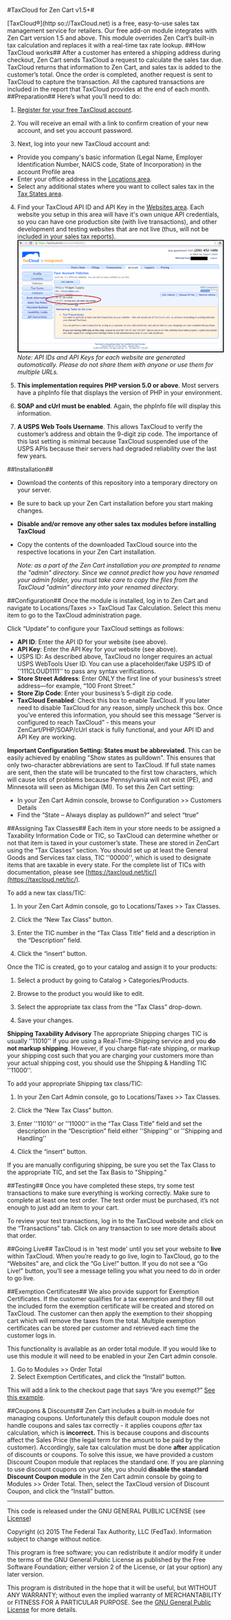 #TaxCloud for Zen Cart v1.5+#

[TaxCloud®](http so://TaxCloud.net) is a free, easy-to-use sales tax management service for retailers. Our free add-on module integrates with Zen Cart version 1.5 and above. This module overrides Zen Cart’s built-in tax calculation and replaces it with a real-time tax rate lookup.
##How TaxCloud works##
After a customer has entered a shipping address during checkout, Zen Cart sends TaxCloud a request to calculate the sales tax due. TaxCloud returns that information to Zen Cart, and sales tax is added to the customer’s total. Once the order is completed, another request is sent to TaxCloud to capture the transaction. All the captured transactions are included in the report that TaxCloud provides at the end of each month.
##Preparation##
Here’s what you’ll need to do:

1. [Register for your free TaxCloud account](https://taxcloud.net/account/register/).

2. You will receive an email with a link to confirm creation of your new account, and set you account password.	

3. Next, log into your new TaxCloud account and:
  - Provide you company's basic information (Legal Name, Employer Identification Number, NAICS code, State of Incorporation) in the account Profile area
  - Enter your office address in the [Locations area](https://taxcloud.net/account/locations/).
  - Select any additional states where you want to collect sales tax in the [Tax States area](https://taxcloud.net/account/states/).

4. Find your TaxCloud API ID and API Key in the [Websites area](https://taxcloud.net/account/websites/). Each website you setup in this area will have it's own unique API credentials, so you can have one production site (with live transactions), and other development and testing websites that are not live (thus, will not be included in your sales tax reports).
![TaxCloud_Websites_APIcredentials.png](TaxCloud_Websites_APIcredentials.png "TaxCloud Websites Screenshot")
*Note: API IDs and API Keys for each website are generated automatically. Please do not share them with anyone or use them for multiple URLs.*

5. **This implementation requires PHP version 5.0 or above**. Most servers have a phpInfo file that displays the version of PHP in your environment.

6. **SOAP and cUrl must be enabled**. Again, the phpInfo file will display this information.

7. **A USPS Web Tools Username**. This allows TaxCloud to verify the customer’s address and obtain the 9-digit zip code. The importance of this last setting is minimal because TaxCloud suspended use of the USPS APIs because their servers had degraded reliability over the last few years.

##Installation##
- Download the contents of this repository into a temporary directory on your server.
- Be sure to back up your Zen Cart installation before you start making changes.
- **Disable and/or remove any other sales tax modules before installing TaxCloud**
- Copy the contents of the downloaded TaxCloud source into the respective locations in your Zen Cart installation.

  *Note:  as a part of the Zen Cart installation you are prompted to rename the "admin" directory. Since we cannot predict how you have renamed your admin folder, you must take care to copy the files from the TaxCloud "admin" directory into your renamed directory.*

##Configuration##
Once the module is installed, log in to Zen Cart and navigate to Locations/Taxes >> TaxCloud Tax Calculation. Select this menu item to go to the TaxCloud administration page.

Click “Update” to configure your TaxCloud settings as follows:
- **API ID**: Enter the API ID for your website (see above).
- **API Key**: Enter the API Key for your website (see above).
- USPS ID: As described above, TaxCloud no longer requires an actual USPS WebTools User ID. You can use a placeholder/fake USPS ID of ''111CLOUD1111'' to pass any syntax verifications.
- **Store Street Address**: Enter ONLY the first line of your business’s street address—for example, “100 Front Street.”
- **Store Zip Code**: Enter your business’s 5-digit zip code. 
- **TaxCloud Eenabled**: Check this box to enable TaxCloud. If you later need to disable TaxCloud for any reason, simply uncheck this box.
Once you’ve entered this information, you should see this message “Server is configured to reach TaxCloud” - this means your ZenCart/PHP/SOAP/cUrl stack is fully functional, and your API ID and API Key are working.

**Important Configuration Setting: States must be abbreviated**.
This can be easily achieved by enabling "Show states as pulldown". This ensures that only two-character abbreviations are sent to TaxCloud. If full state names are sent, then the state will be truncated to the first tow characters, which will cause lots of problems because Pennsylvania will not exist (PE), and Minnesota will seen as Michigan (MI). To set this Zen Cart setting:
- In your Zen Cart Admin console, browse to Configuration >> Customers Details
- Find the “State – Always display as pulldown?” and select “true”

##Assigning Tax Classes##
Each item in your store needs to be assigned a Taxability Information Code or TIC, so TaxCloud can determine whether or not that item is taxed in your customer’s state. These are stored in ZenCart using the “Tax Classes” section. You should set up at least the General Goods and Services tax class, TIC ''00000'', which is used to designate items that are taxable in every state. For the complete list of TICs with documentation, please see [https://taxcloud.net/tic/](https://taxcloud.net/tic/).

To add a new tax class/TIC:

1. In your Zen Cart Admin console, go to Locations/Taxes >> Tax Classes.

2. Click the “New Tax Class” button.

3. Enter the TIC number in the “Tax Class Title” field and a description in the “Description” field.

4. Click the “insert” button. 

Once the TIC is created, go to your catalog and assign it to your products:

1. Select a product by going to Catalog > Categories/Products.

2. Browse to the product you would like to edit.

3. Select the appropriate tax class from the “Tax Class” drop-down.

4. Save your changes.

**Shipping Taxability Advisory**
The appropriate Shipping charges TIC is usually ''11010'' if you are using a Real-Time-Shipping service and you **do not markup shipping**. However, if you charge flat-rate shipping, or markup your shipping cost such that you are charging your customers more than your actual shipping cost, you should use the Shipping & Handling TIC ''11000''.

To add your appropriate Shipping tax class/TIC:

1. In your Zen Cart Admin console, go to Locations/Taxes >> Tax Classes.

2. Click the “New Tax Class” button.

3. Enter ''11010'' or ''11000'' in the “Tax Class Title” field and set the description in the “Description” field either ''Shipping'' or ''Shipping and Handling''

4. Click the “insert” button. 

If you are manually configuring shipping, be sure you set the Tax Class to the appropriate TIC, and set the Tax Basis to "Shipping."

##Testing##
Once you have completed these steps, try some test transactions to make sure everything is working correctly. Make sure to complete at least one test order. The test order must be purchased, it’s not enough to just add an item to your cart.

To review your test transactions, log in to the TaxCloud website and click on the “Transactions” tab. Click on any transaction to see more details about that order. 

##Going Live##
TaxCloud is in 'test mode' until you set your website to **live** within TaxCloud. When you’re ready to go live, login to TaxCloud, go to the “Websites” are, and click the “Go Live!” button. If you do not see a “Go Live!” button, you’ll see a message telling you what you need to do in order to go live.

##Exemption Certificates##
We also provide support for Exemption Certificates. If the customer qualifies for a tax exemption and they fill out the included form the exemption certificate will be created and stored on TaxCloud. The customer can then apply the exemption to their shopping cart which will remove the taxes from the total. Multiple exemption certificates can be stored per customer and retrieved each time the customer logs in.

This functionality is available as an order total module. If you would like to use this module it will need to be enabled in your Zen Cart admin console.

1. Go to Modules >> Order Total
2. Select Exemption Certificates, and click the “Install” button.

This will add a link to the checkout page that says “Are you exempt?” [See this example](http://taxcloud.net/imgs/cert_sample.html).

##Coupons & Discounts##
Zen Cart includes a built-in module for managing coupons. Unfortunately this default coupon module does not handle coupons and sales tax correctly - it applies coupons *after* tax calculation, which is **incorrect.** This is because coupons and discounts affect the Sales Price (the legal term for the amount to be paid by the customer). Accordingly, sale tax calculation must be done **after** application of discounts or coupons. To solve this issue, we have provided a custom Discount Coupon module that replaces the standard one. If you are planning to use discount coupons on your site, you should **disable the standard Discount Coupon module** in the Zen Cart admin console by going to Modules >> Order Total. Then, select the TaxCloud version of Discount Coupon, and click the “Install” button.

----------------------------------------------------
This code is released under the GNU GENERAL PUBLIC LICENSE (see [License](LICENSE.md))

Copyright (c) 2015 The Federal Tax Authority, LLC (FedTax). Information subject to change without notice.

This program is free software; you can redistribute it and/or modify it under the terms of the GNU General Public License as published by the Free Software Foundation; either version 2 of the License, or (at your option) any later version.

This program is distributed in the hope that it will be useful, but WITHOUT ANY WARRANTY; without even the implied warranty of MERCHANTABILITY or FITNESS FOR A PARTICULAR PURPOSE.  See the [GNU General Public License](LICENSE.md) for more details.
